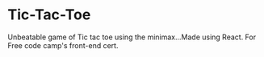 # Tic-Tac-Toe
Unbeatable game of Tic tac toe using the minimax...Made using React. For Free code camp's front-end cert.
